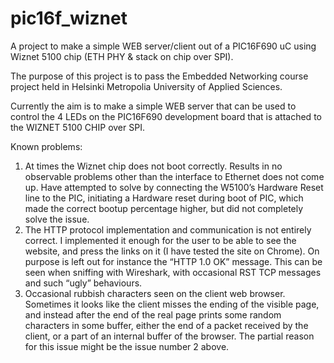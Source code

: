 pic16f_wiznet
=============

A project to make a simple WEB server/client out of a PIC16F690 uC using Wiznet 5100 chip (ETH PHY & stack on chip over SPI).


The purpose of this project is to pass the Embedded Networking course project held in Helsinki Metropolia University of Applied Sciences.

Currently the aim is to make a simple WEB server that can be used to control the 4 LEDs on the PIC16F690 development board that is attached to the WIZNET 5100 CHIP over SPI.


Known problems:
1. At times the Wiznet chip does not boot correctly. Results in no observable problems other than the interface to Ethernet does not come up. Have attempted to solve by connecting the W5100’s Hardware Reset line to the PIC, initiating a Hardware reset during boot of PIC, which made the correct bootup percentage higher, but did not completely solve the issue.
2. The HTTP protocol implementation and communication is not entirely correct. I implemented it enough for the user to be able to see the website, and press the links on it (I have tested the site on Chrome). On purpose is left out for instance the “HTTP 1.0 OK” message. This can be seen when sniffing with Wireshark, with occasional RST TCP messages and such “ugly” behaviours.
3. Occasional rubbish characters seen on the client web browser. Sometimes it looks like the client misses the ending of the visible page, and instead after the end of the real page prints some random characters in some buffer, either the end of a packet received by the client, or a part of an internal buffer of the browser. The partial reason for this issue might be the issue number 2 above.